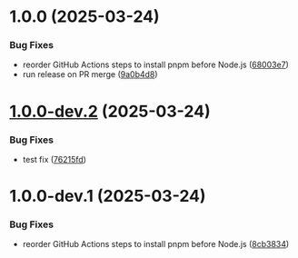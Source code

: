 # 1.0.0 (2025-03-24)


### Bug Fixes

* reorder GitHub Actions steps to install pnpm before Node.js ([68003e7](https://github.com/OliverDudgeon/semantic-release-poc/commit/68003e7add5de710ac58077fc9c2dd11b9b432e8))
* run release on PR merge ([9a0b4d8](https://github.com/OliverDudgeon/semantic-release-poc/commit/9a0b4d87c127a9b1f23dfeb4f9044c9f8689a1ed))

# [1.0.0-dev.2](https://github.com/OliverDudgeon/semantic-release-poc/compare/v1.0.0-dev.1...1.0.0-dev.2) (2025-03-24)


### Bug Fixes

* test fix ([76215fd](https://github.com/OliverDudgeon/semantic-release-poc/commit/76215fd64dfe6c9a8cff01df6b7f422e586206e8))

# 1.0.0-dev.1 (2025-03-24)


### Bug Fixes

* reorder GitHub Actions steps to install pnpm before Node.js ([8cb3834](https://github.com/OliverDudgeon/semantic-release-poc/commit/8cb3834aa6479b33baa2c7a8c50f6c52c47bfa5a))
